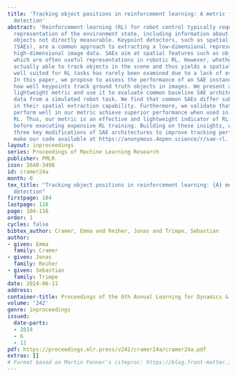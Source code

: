 ```yaml
---
title: 'Tracking object positions in reinforcement learning: A metric for keypoint
  detection'
abstract: 'Reinforcement learning (RL) for robot control typically requires a detailed
  representation of the environment state, including information about task-relevant
  objects not directly measurable. Keypoint detectors, such as spatial autoencoders
  (SAEs), are a common approach to extracting a low-dimensional representation from
  high-dimensional image data. SAEs aim at spatial features such as object positions,
  which are often useful representations in robotic RL. However, whether an SAE is
  actually able to track objects in the scene and thus yields a spatial state representation
  well suited for RL tasks has rarely been examined due to a lack of established metrics.
  In this paper, we propose to assess the performance of an SAE instance by measuring
  how well keypoints track ground truth objects in images. We present a computationally
  lightweight metric and use it to evaluate common baseline SAE architectures on image
  data from a simulated robot task. We find that common SAEs differ substantially
  in their spatial extraction capability. Furthermore, we validate that SAEs that
  perform well in our metric achieve superior performance when used in downstream
  RL. Thus, our metric is an effective and lightweight indicator of RL performance
  before executing expensive RL training. Building on these insights, we identify
  three key modifications of SAE architectures to improve tracking performance. We
  make our code available at https://anonymous.4open.science/r/sae-rl.'
layout: inproceedings
series: Proceedings of Machine Learning Research
publisher: PMLR
issn: 2640-3498
id: cramer24a
month: 0
tex_title: "Tracking object positions in reinforcement learning: {A} metric for keypoint
  detection"
firstpage: 104
lastpage: 116
page: 104-116
order: 1
cycles: false
bibtex_author: Cramer, Emma and Reiher, Jonas and Trimpe, Sebastian
author:
- given: Emma
  family: Cramer
- given: Jonas
  family: Reiher
- given: Sebastian
  family: Trimpe
date: 2024-06-11
address:
container-title: Proceedings of the 6th Annual Learning for Dynamics & Control Conference
volume: '242'
genre: inproceedings
issued:
  date-parts:
  - 2024
  - 6
  - 11
pdf: https://proceedings.mlr.press/v242/cramer24a/cramer24a.pdf
extras: []
# Format based on Martin Fenner's citeproc: https://blog.front-matter.io/posts/citeproc-yaml-for-bibliographies/
---
```

